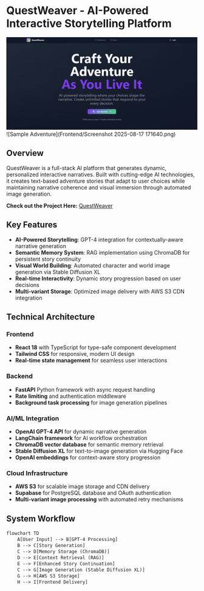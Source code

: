 # QuestWeaver - AI-Powered Interactive Storytelling Platform

![QuestWeaver Hero](Frontend/1755456882573.jpeg)
![Sample Adventure](Frontend/Screenshot 2025-08-17 171640.png)

## Overview

QuestWeaver is a full-stack AI platform that generates dynamic, personalized interactive narratives. Built with cutting-edge AI technologies, it creates text-based adventure stories that adapt to user choices while maintaining narrative coherence and visual immersion through automated image generation.

**Check out the Project Here:** [QuestWeaver](https://quest-weaver.vercel.app/)

## Key Features

- **AI-Powered Storytelling**: GPT-4 integration for contextually-aware narrative generation
- **Semantic Memory System**: RAG implementation using ChromaDB for persistent story continuity
- **Visual World Building**: Automated character and world image generation via Stable Diffusion XL
- **Real-time Interactivity**: Dynamic story progression based on user decisions
- **Multi-variant Storage**: Optimized image delivery with AWS S3 CDN integration

## Technical Architecture

### Frontend
- **React 18** with TypeScript for type-safe component development
- **Tailwind CSS** for responsive, modern UI design
- **Real-time state management** for seamless user interactions

### Backend
- **FastAPI** Python framework with async request handling
- **Rate limiting** and authentication middleware
- **Background task processing** for image generation pipelines

### AI/ML Integration
- **OpenAI GPT-4 API** for dynamic narrative generation
- **LangChain framework** for AI workflow orchestration
- **ChromaDB vector database** for semantic memory retrieval
- **Stable Diffusion XL** for text-to-image generation via Hugging Face
- **OpenAI embeddings** for context-aware story progression

### Cloud Infrastructure
- **AWS S3** for scalable image storage and CDN delivery
- **Supabase** for PostgreSQL database and OAuth authentication
- **Multi-variant image processing** with automated retry mechanisms

## System Workflow
```mermaid
flowchart TD
    A[User Input] --> B[GPT-4 Processing]
    B --> C[Story Generation]
    C --> D[Memory Storage (ChromaDB)]
    D --> E[Context Retrieval (RAG)]
    E --> F[Enhanced Story Continuation]
    C --> G[Image Generation (Stable Diffusion XL)]
    G --> H[AWS S3 Storage]
    H --> I[Frontend Delivery]
